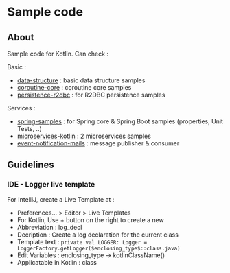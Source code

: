 # Sample code

## About

Sample code for Kotlin. Can check :

Basic :

* [data-structure](data-structure) : basic data structure samples
* [coroutine-core](coroutine-core) : coroutine core samples
* [persistence-r2dbc](persistence-r2dbc) : for R2DBC persistence samples

Services :

* [spring-samples](spring-samples) : for Spring core & Spring Boot samples (properties, Unit Tests, ..)
* [microservices-kotlin](microservices-kotlin) : 2 microservices samples
* [event-notification-mails](event-notification-mails) : message publisher & consumer

## Guidelines

### IDE - Logger live template

For IntelliJ, create a Live Template at :

* Preferences... > Editor > Live Templates
* For Kotlin, Use + button on the right to create a new
* Abbreviation : log_decl
* Decription : Create a log declaration for the current class
* Template text : ```private val LOGGER: Logger = LoggerFactory.getLogger($enclosing_type$::class.java)```
* Edit Variables : enclosing_type -> kotlinClassName()
* Applicatable in Kotlin : class